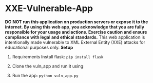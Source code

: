 # XXE-Vulnerable-App
__DO NOT run this application on production servers or expose it to the internet. By using this web app, you acknowledge that you are fully responsible for your usage and actions. Exercise caution and ensure compliance with legal and ethical standards.__
This web application is intentionally made vulnerable to XML External Entity (XXE) attacks for educational purposes only.
**Setup**
1. Requirements
  Install flask:
   `pip install flask`
   
2. Clone the vuln_app and run it using

3. Run the app:
   `python vuln_app.py`
